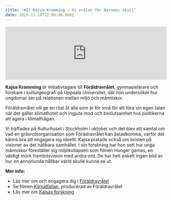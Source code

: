 ```yaml
---
title: "#27 Kajsa Kramming – Vi vrålar för barnens skull"
date: 2016-11-18T12:00:00.000Z
---
```


<iframe width="100%" height="166" scrolling="no" frameborder="no" src="https://w.soundcloud.com/player/?url=https%3A//api.soundcloud.com/tracks/293636001&amp;color=001665&amp;auto_play=false&amp;hide_related=false&amp;show_comments=true&amp;show_user=true&amp;show_reposts=false"></iframe>

**Kajsa Kramming** är initiativtagare till **Föräldravrålet**, gymnasielärare och forskare i kulturgeografi på Uppsala Universitet, där hon undersöker hur ungdomar ser på relationen mellan miljö och människor.

Föräldravrålet vill ge en röst åt alla som är för små för att föra sin egen talan när det gäller klimathotet och ingjuta mod och beslutsamhet hos politikerna att agera i klimatfrågan.

Vi träffades på Kulturhuset i Stockholm i oktober och det blev ett samtal om vad en gräsrotsorganisation som Förädravrålet kan åstadkomma, varför det känns bra att engagera sig ideellt. Kajsa pratade också om bristen på visioner av det hållbara samhället. I sin forskning har hon sett hur unga människor föreställer sig miljökollapsen som filmen Hunger games, en väldigt mörk framtidsvision med andra ord. De har helt enkelt ingen bild av hur en annorlunda hållbar värld skulle kunna se ut.

**Mer info:**

- Läs mer om och engagera dig i [Föräldravrålet](http://www.foraldravralet.se/)
- Se filmen [Klimatfällan](https://www.youtube.com/watch?v=rr9BoEnTSTE), producerad av Föräldravrålet
- Läs mer om [Kajsas forskning](https://yreint.exposure.co/do-children-understand-esd)
